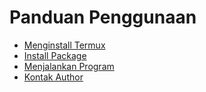 # Panduan Penggunaan

* [Menginstall Termux](https://github.com/bughostfinder/README#Menginstall-termux)
* [Install Package](https://github.com/bughostfinder/README#install-package)
* [Menjalankan Program](https://github.com/bughostfinder/README#menjalanlan-program)
* [Kontak Author](https://github.com/bughostfinder/README#contact)
